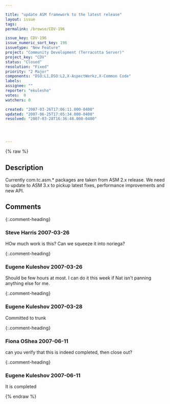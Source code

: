 ```yaml
---

title: "update ASM framework to the latest release"
layout: issue
tags: 
permalink: /browse/CDV-196

issue_key: CDV-196
issue_numeric_sort_key: 196
issuetype: "New Feature"
project: "Community Development (Terracotta Server)"
project_key: "CDV"
status: "Closed"
resolution: "Fixed"
priority: "2 Major"
components: "DSO:L1,DSO:L2,X-AspectWerkz,X-Common Code"
labels: 
assignee: ""
reporter: "ekulesho"
votes:  0
watchers: 0

created: "2007-03-26T17:06:11.000-0400"
updated: "2007-06-25T17:05:34.000-0400"
resolved: "2007-03-28T16:36:48.000-0400"




---
```


{% raw %}

## Description

<div markdown="1" class="description">

Currently com.tc.asm.\* packages are taken from ASM 2.x release. We need to update to ASM 3.x to pickup latest fixes, performance improvements and new API.

</div>

## Comments


{:.comment-heading}
### **Steve Harris** <span class="date">2007-03-26</span>

<div markdown="1" class="comment">

HOw much work is this? Can we squeeze it into noriega?

</div>


{:.comment-heading}
### **Eugene Kuleshov** <span class="date">2007-03-26</span>

<div markdown="1" class="comment">

Should be few hours at most. I can do it this week if Nat isn't panning anything else for me.

</div>


{:.comment-heading}
### **Eugene Kuleshov** <span class="date">2007-03-28</span>

<div markdown="1" class="comment">

Committed to trunk

</div>


{:.comment-heading}
### **Fiona OShea** <span class="date">2007-06-11</span>

<div markdown="1" class="comment">

can you verify that this is indeed completed, then close out?

</div>


{:.comment-heading}
### **Eugene Kuleshov** <span class="date">2007-06-11</span>

<div markdown="1" class="comment">

It is completed

</div>



{% endraw %}
